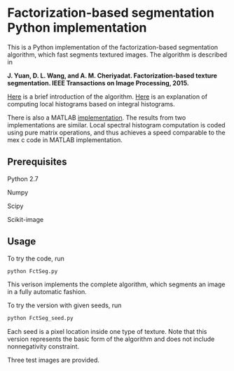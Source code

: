 # Factorization-based segmentation Python implementation

This is a Python implementation of the factorization-based segmentation algorithm, which fast segments textured images. The algorithm is described in 

**J. Yuan, D. L. Wang, and A. M. Cheriyadat. Factorization-based texture segmentation. IEEE Transactions on Image Processing, 2015.**

[Here](https://medium.com/@jiangye07/factorization-based-texture-segmentation-4f8f1dee52d9) is a brief introduction of the algorithm. [Here](https://medium.com/@jiangye07/fast-local-histogram-computation-using-numpy-array-operations-d96eda02d3c) is an explanation of computing local histograms based on integral histograms.  

There is also a MATLAB [implementation](https://github.com/yuanj07/FSEG). The results from two implementations are similar. Local spectral histogram computation is coded using pure matrix operations, and thus achieves a speed comparable to the mex c code in MATLAB implementation.  

## Prerequisites

Python 2.7

Numpy

Scipy

Scikit-image

## Usage

To try the code, run 

```sh
python FctSeg.py
```
This verison implements the complete algorithm, which segments an image in a fully automatic fashion. 

To try the version with given seeds, run

```sh
python FctSeg_seed.py
```

Each seed is a pixel location inside one type of texture. Note that this version represents the basic form of the algorithm and does not include nonnegativity constraint. 

Three test images are provided. 
